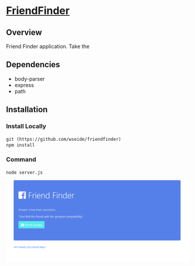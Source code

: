 # [FriendFinder]( https://hidden-savannah-42359.herokuapp.com/)
## Overview
Friend Finder application. Take the
## Dependencies
* body-parser
* express
* path
## Installation
### Install Locally
```
git (https://github.com/wseide/friendfinder)
npm install
```
### Command
```
node server.js
```

![image](capture.PNG)
